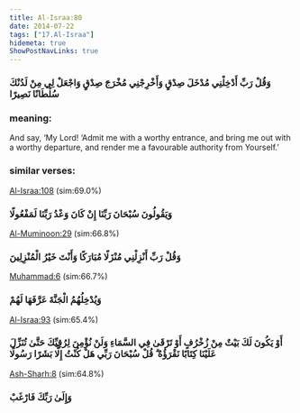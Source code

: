 ```yaml
---
title: Al-Israa:80
date: 2014-07-22
tags: ["17.Al-Israa"]
hidemeta: true 
ShowPostNavLinks: true 
---
```

### وَقُلْ رَبِّ أَدْخِلْنِي مُدْخَلَ صِدْقٍ وَأَخْرِجْنِي مُخْرَجَ صِدْقٍ وَاجْعَلْ لِي مِنْ لَدُنْكَ سُلْطَانًا نَصِيرًا
### meaning: 
And say, ‘My Lord! ‘Admit me with a worthy entrance, and bring me out with a worthy departure, and render me a favourable authority from Yourself.’
### similar verses: 

[Al-Israa:108](/17/108) (sim:69.0%)

### وَيَقُولُونَ سُبْحَانَ رَبِّنَا إِنْ كَانَ وَعْدُ رَبِّنَا لَمَفْعُولًا

[Al-Muminoon:29](/23/29) (sim:66.8%)

### وَقُلْ رَبِّ أَنْزِلْنِي مُنْزَلًا مُبَارَكًا وَأَنْتَ خَيْرُ الْمُنْزِلِينَ

[Muhammad:6](/47/6) (sim:66.7%)

### وَيُدْخِلُهُمُ الْجَنَّةَ عَرَّفَهَا لَهُمْ

[Al-Israa:93](/17/93) (sim:65.4%)

### أَوْ يَكُونَ لَكَ بَيْتٌ مِنْ زُخْرُفٍ أَوْ تَرْقَىٰ فِي السَّمَاءِ وَلَنْ نُؤْمِنَ لِرُقِيِّكَ حَتَّىٰ تُنَزِّلَ عَلَيْنَا كِتَابًا نَقْرَؤُهُ ۗ قُلْ سُبْحَانَ رَبِّي هَلْ كُنْتُ إِلَّا بَشَرًا رَسُولًا

[Ash-Sharh:8](/94/8) (sim:64.8%)

### وَإِلَىٰ رَبِّكَ فَارْغَبْ
